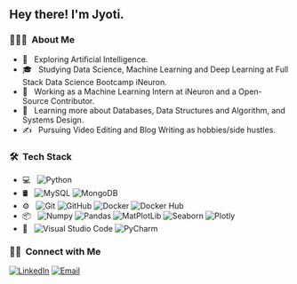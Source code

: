 <h2> Hey there! I'm Jyoti.</h2>

<h3> 👨🏻‍💻 &nbsp;About Me </h3>

- 🤔 &nbsp; Exploring Artificial Intelligence.
- 🎓 &nbsp; Studying Data Science, Machine Learning and Deep Learning at Full Stack Data Science Bootcamp iNeuron.
- 💼 &nbsp; Working as a Machine Learning Intern at iNeuron and a Open- Source Contributor.
- 🌱 &nbsp; Learning more about Databases, Data Structures and Algorithm, and Systems Design.
- ✍️ &nbsp; Pursuing Video Editing and Blog Writing as hobbies/side hustles.

<h3> 🛠 &nbsp;Tech Stack</h3>

- 💻 &nbsp;
  ![Python](https://img.shields.io/badge/-Python-333333?style=flat&logo=python)
- 🛢 &nbsp;
  ![MySQL](https://img.shields.io/badge/-MySQL-333333?style=flat&logo=mysql)
  ![MongoDB](https://img.shields.io/badge/-MongoDB-333333?style=flat&logo=mongodb)
- ⚙️ &nbsp;
  ![Git](https://img.shields.io/badge/-Git-333333?style=flat&logo=git)
  ![GitHub](https://img.shields.io/badge/-GitHub-333333?style=flat&logo=github)
  ![Docker](https://img.shields.io/badge/-Docker-333333?style=flat&logo=docker)
  ![Docker Hub](https://img.shields.io/badge/-DockerHub-333333?style=flat&logo=docker)
- 📦 &nbsp;
  ![Numpy](https://img.shields.io/badge/-Numpy-333333?style=flat&logo=Numpy&logoColor=007ACC)
  ![Pandas](https://img.shields.io/badge/-Pandas-333333?style=flat&logo=pandas)
  ![MatPlotLib](https://img.shields.io/badge/-Matplotlib-333333?style=flat&logo=matplotlib)
  ![Seaborn](https://img.shields.io/badge/-Seaborn-333333?style=flat&logo=seaborn)
  ![Plotly](https://img.shields.io/badge/-Plotly-333333?style=flat&logo=plotly)
- 🔧 &nbsp;
  ![Visual Studio Code](https://img.shields.io/badge/-Visual%20Studio%20Code-333333?style=flat&logo=visual-studio-code&logoColor=007ACC)
  ![PyCharm](https://img.shields.io/badge/-PyCharm-333333?style=flat&logo=pycharm)


<h3> 🤝🏻 &nbsp;Connect with Me </h3>

<a href="https://www.linkedin.com/in/km-jyoti-pandey/"><img alt="LinkedIn" src="https://img.shields.io/badge/LinkedIn-Jyoti%20Pandey-blue?style=flat-square&logo=linkedin"></a>
<a href="" src="https://img.shields.io/badge/Instagram-imjyotipandey-blue?style=flat-square&logo=instagram"></a>
<a href="mailto:jyoti.pandey4ai@gmail.com"><img alt="Email" src="https://img.shields.io/badge/Email-jyoti.pandey4ai@gmail.com-blue?style=flat-square&logo=gmail"></a>
</p>
